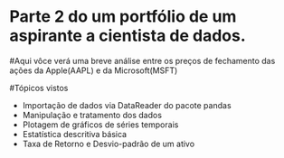 # Parte 2 do um portfólio de um aspirante a cientista de dados.

#Aqui vôce verá uma breve análise entre os preços de fechamento das ações da Apple(AAPL) e da Microsoft(MSFT)

#Tópicos vistos
- Importação de dados via DataReader do pacote pandas
- Manipulação e tratamento dos dados
- Plotagem de gráficos de séries temporais
- Estatística descritiva básica
- Taxa de Retorno e Desvio-padrão de um ativo
